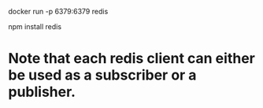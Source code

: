docker run -p 6379:6379 redis

npm install redis

# Note that each redis client can either be used as a subscriber or a publisher.

